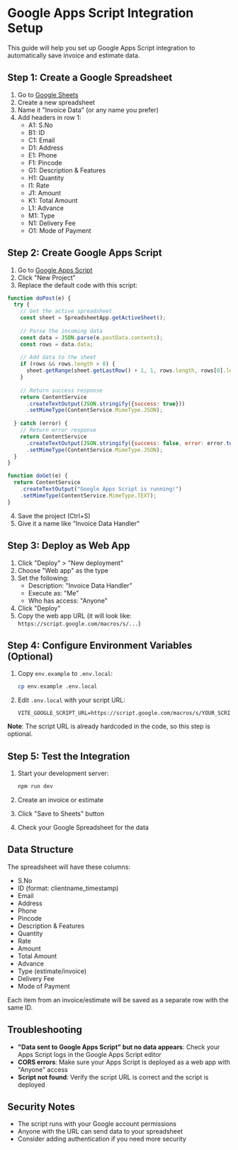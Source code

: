 # Google Apps Script Integration Setup

This guide will help you set up Google Apps Script integration to automatically save invoice and estimate data.

## Step 1: Create a Google Spreadsheet

1. Go to [Google Sheets](https://sheets.google.com/)
2. Create a new spreadsheet
3. Name it "Invoice Data" (or any name you prefer)
4. Add headers in row 1:
   - A1: S.No
   - B1: ID
   - C1: Email
   - D1: Address
   - E1: Phone
   - F1: Pincode
   - G1: Description & Features
   - H1: Quantity
   - I1: Rate
   - J1: Amount
   - K1: Total Amount
   - L1: Advance
   - M1: Type
   - N1: Delivery Fee
   - O1: Mode of Payment

## Step 2: Create Google Apps Script

1. Go to [Google Apps Script](https://script.google.com/)
2. Click "New Project"
3. Replace the default code with this script:

```javascript
function doPost(e) {
  try {
    // Get the active spreadsheet
    const sheet = SpreadsheetApp.getActiveSheet();
    
    // Parse the incoming data
    const data = JSON.parse(e.postData.contents);
    const rows = data.data;
    
    // Add data to the sheet
    if (rows && rows.length > 0) {
      sheet.getRange(sheet.getLastRow() + 1, 1, rows.length, rows[0].length).setValues(rows);
    }
    
    // Return success response
    return ContentService
      .createTextOutput(JSON.stringify({success: true}))
      .setMimeType(ContentService.MimeType.JSON);
      
  } catch (error) {
    // Return error response
    return ContentService
      .createTextOutput(JSON.stringify({success: false, error: error.toString()}))
      .setMimeType(ContentService.MimeType.JSON);
  }
}

function doGet(e) {
  return ContentService
    .createTextOutput("Google Apps Script is running!")
    .setMimeType(ContentService.MimeType.TEXT);
}
```

4. Save the project (Ctrl+S)
5. Give it a name like "Invoice Data Handler"

## Step 3: Deploy as Web App

1. Click "Deploy" > "New deployment"
2. Choose "Web app" as the type
3. Set the following:
   - Description: "Invoice Data Handler"
   - Execute as: "Me"
   - Who has access: "Anyone"
4. Click "Deploy"
5. Copy the web app URL (it will look like: `https://script.google.com/macros/s/...`)

## Step 4: Configure Environment Variables (Optional)

1. Copy `env.example` to `.env.local`:
   ```bash
   cp env.example .env.local
   ```

2. Edit `.env.local` with your script URL:
   ```env
   VITE_GOOGLE_SCRIPT_URL=https://script.google.com/macros/s/YOUR_SCRIPT_URL_HERE/exec
   ```

**Note**: The script URL is already hardcoded in the code, so this step is optional.

## Step 5: Test the Integration

1. Start your development server:
   ```bash
   npm run dev
   ```

2. Create an invoice or estimate
3. Click "Save to Sheets" button
4. Check your Google Spreadsheet for the data

## Data Structure

The spreadsheet will have these columns:
- S.No
- ID (format: clientname_timestamp)
- Email
- Address
- Phone
- Pincode
- Description & Features
- Quantity
- Rate
- Amount
- Total Amount
- Advance
- Type (estimate/invoice)
- Delivery Fee
- Mode of Payment

Each item from an invoice/estimate will be saved as a separate row with the same ID.

## Troubleshooting

- **"Data sent to Google Apps Script" but no data appears**: Check your Apps Script logs in the Google Apps Script editor
- **CORS errors**: Make sure your Apps Script is deployed as a web app with "Anyone" access
- **Script not found**: Verify the script URL is correct and the script is deployed

## Security Notes

- The script runs with your Google account permissions
- Anyone with the URL can send data to your spreadsheet
- Consider adding authentication if you need more security
